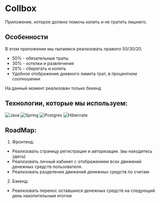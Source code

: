 # Collbox
Приложение, которое должно помочь копить и не тратить лишнего.
## Особенности
В этом приложении мы пытаемся реализовать правило 50/30/20.

* 50% - обязательные траты
* 30% - хотелки и развлечения
* 20% - сберегать и копить
* Удобное отображение дневного лимита трат, в процентном соотношении

На данный момент реализован только бекенд

## Технологии, которые мы используем:

![Java](https://camo.githubusercontent.com/f43b7a8bfefc15c5f2e372f76a8641d16d789741dedb0fe8c373dbe1a61ce44b/68747470733a2f2f696d672e736869656c64732e696f2f62616467652f2d4a6176612d4632393131313f7374796c653d666f722d7468652d6261646765266c6f676f3d6a617661266c6f676f436f6c6f723d653338383733)
![Spring](https://img.shields.io/badge/-Spring-6AAD3D?style=for-the-badge&logo=spring&logoColor=90fd87)
![Postgres](https://img.shields.io/badge/-postgresql-31648C?style=for-the-badge&logo=postgresql&logoColor=FFFFFF)
![Hibernate](https://img.shields.io/badge/-Hibernate-B6A975?style=for-the-badge&logo=hibernate&logoColor=717c88)

## RoadMap:
1. Фронтенд:
- Реализовать страницу регистрации и авторизации. (вы находитесь здесь)
- Реализовать личный кабинет с отображением всех движений денежных средств пользователя.
- Реализовать разделение движений денежных средств по счетам.

2. Бэкенд:
- Реализовать перенос оставшихся денежных средств на следующий день накопительным итогом